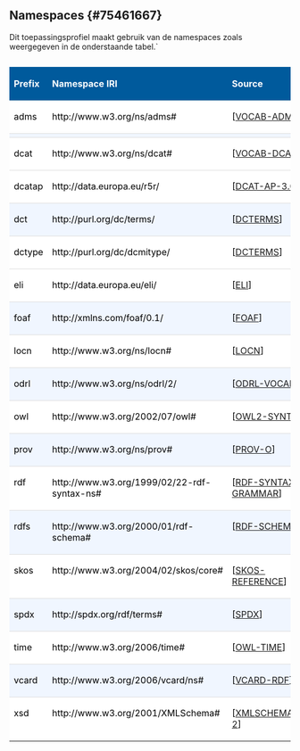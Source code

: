 ## Namespaces {#75461667}
Dit toepassingsprofiel maakt gebruik van de namespaces zoals weergegeven in de onderstaande tabel.`
<table style='width: 100%;'><caption></caption>
<colgroup><col id='col1' style='width: 17.648442092886537%;'>
<col id='col2' style='width: 44.02116402116402%;'>
<col id='col3' style='width: 38.33039388594944%;'>
</colgroup>
<thead valign='top'><tr><th align='left' style='border-top: 0pt none #000000; border-left: 0pt none #000000; border-bottom: 0pt none #000000; border-right: 0pt none #000000; background-color: #005A9C;'><p id='697D3B67'><b><span style='color: #FFFFFF;'>Prefix</span></b></th>
<th align='left' style='border-top: 0pt none #000000; border-left: 0pt none #000000; border-bottom: 0pt none #000000; border-right: 0pt none #000000; background-color: #005A9C;'><p id='045CCEF7'><b><span style='color: #FFFFFF;'>Namespace IRI</span></b></th>
<th align='left' style='border-top: 0pt none #000000; border-left: 0pt none #000000; border-bottom: 0pt none #000000; border-right: 0pt none #000000; background-color: #005A9C;'><p id='777C8676'><b><span style='color: #FFFFFF;'>Source</span></b></th>
</tr>
</thead>
<tbody valign='top'><tr><td align='left' style='border-top: 0.75pt solid #DDDDDD; border-left: 0pt none #000000; border-bottom: 0pt none #000000; border-right: 0pt none #000000; background-color: #FFFFFF;'><p id='39A95254'><span style='color: #000000;'>adms</span></td>
<td align='left' style='border-top: 0.75pt solid #DDDDDD; border-left: 0pt none #000000; border-bottom: 0pt none #000000; border-right: 0pt none #000000; background-color: #FFFFFF;'><p id='2FC83376'><span style='color: #000000;'>http://www.w3.org/ns/adms#</span></td>
<td align='left' style='border-top: 0.75pt solid #DDDDDD; border-left: 0pt none #000000; border-bottom: 0pt none #000000; border-right: 0pt none #000000; background-color: #FFFFFF;'><p id='2E6B12A1'><span style='color: #000000;'>[</span><a href='https://w3c.github.io/dxwg/dcat/' target='_blank'>VOCAB-ADMS</a><span style='color: #000000;'>]</span></td>
</tr>
<tr><td align='left' style='border-top: 0.75pt solid #DDDDDD; border-left: 0pt none #000000; border-bottom: 0pt none #000000; border-right: 0pt none #000000; background-color: #F0F6FF;'></td>
<td align='left' style='border-top: 0.75pt solid #DDDDDD; border-left: 0pt none #000000; border-bottom: 0pt none #000000; border-right: 0pt none #000000; background-color: #F0F6FF;'></td>
<td align='left' style='border-top: 0.75pt solid #DDDDDD; border-left: 0pt none #000000; border-bottom: 0pt none #000000; border-right: 0pt none #000000; background-color: #F0F6FF;'></td>
</tr>
<tr><td align='left' style='border-top: 0.75pt solid #DDDDDD; border-left: 0pt none #000000; border-bottom: 0pt none #000000; border-right: 0pt none #000000; background-color: #FFFFFF;'><p id='563CE6F2'><span style='color: #000000;'>dcat</span></td>
<td align='left' style='border-top: 0.75pt solid #DDDDDD; border-left: 0pt none #000000; border-bottom: 0pt none #000000; border-right: 0pt none #000000; background-color: #FFFFFF;'><p id='7974AA40'><span style='color: #000000;'>http://www.w3.org/ns/dcat#</span></td>
<td align='left' style='border-top: 0.75pt solid #DDDDDD; border-left: 0pt none #000000; border-bottom: 0pt none #000000; border-right: 0pt none #000000; background-color: #FFFFFF;'><p id='0BB45F60'><span style='color: #000000;'>[</span><a href='https://w3c.github.io/dxwg/dcat/' target='_blank'>VOCAB-DCAT</a><span style='color: #000000;'>]</span></td>
</tr>
<tr><td align='left' style='border-top: 0.75pt solid #DDDDDD; border-left: 0pt none #000000; border-bottom: 0pt none #000000; border-right: 0pt none #000000; background-color: #FFFFFF;'><p id='35C5DA0E'><span style='color: #000000;'>dcatap</span></td>
<td align='left' style='border-top: 0.75pt solid #DDDDDD; border-left: 0pt none #000000; border-bottom: 0pt none #000000; border-right: 0pt none #000000; background-color: #FFFFFF;'><p id='024B2EAB'><span style='color: #000000;'>http://data.europa.eu/r5r/</span></td>
<td align='left' style='border-top: 0.75pt solid #DDDDDD; border-left: 0pt none #000000; border-bottom: 0pt none #000000; border-right: 0pt none #000000; background-color: #FFFFFF;'><p id='194A18F6'><span style='color: #000000;'>[</span><a href='https://semiceu.github.io/DCAT-AP/releases/3.0.0/' target='_blank'>DCAT-AP-3.0</a><span style='color: #000000;'>]</span></td>
</tr>
<tr><td align='left' style='border-top: 0.75pt solid #DDDDDD; border-left: 0pt none #000000; border-bottom: 0pt none #000000; border-right: 0pt none #000000; background-color: #F0F6FF;'><p id='4E95ED97'><span style='color: #000000;'>dct</span></td>
<td align='left' style='border-top: 0.75pt solid #DDDDDD; border-left: 0pt none #000000; border-bottom: 0pt none #000000; border-right: 0pt none #000000; background-color: #F0F6FF;'><p id='68C8A573'><span style='color: #000000;'>http://purl.org/dc/terms/</span></td>
<td align='left' style='border-top: 0.75pt solid #DDDDDD; border-left: 0pt none #000000; border-bottom: 0pt none #000000; border-right: 0pt none #000000; background-color: #F0F6FF;'><p id='748026AF'><span style='color: #000000;'>[</span><a href='https://w3c.github.io/dxwg/dcat/' target='_blank'>DCTERMS</a><span style='color: #000000;'>]</span></td>
</tr>
<tr><td align='left' style='border-top: 0.75pt solid #DDDDDD; border-left: 0pt none #000000; border-bottom: 0pt none #000000; border-right: 0pt none #000000; background-color: #FFFFFF;'><p id='36D76E48'><span style='color: #000000;'>dctype</span></td>
<td align='left' style='border-top: 0.75pt solid #DDDDDD; border-left: 0pt none #000000; border-bottom: 0pt none #000000; border-right: 0pt none #000000; background-color: #FFFFFF;'><p id='01AEA34A'><span style='color: #000000;'>http://purl.org/dc/dcmitype/</span></td>
<td align='left' style='border-top: 0.75pt solid #DDDDDD; border-left: 0pt none #000000; border-bottom: 0pt none #000000; border-right: 0pt none #000000; background-color: #FFFFFF;'><p id='23BB0D46'><span style='color: #000000;'>[</span><a href='https://w3c.github.io/dxwg/dcat/' target='_blank'>DCTERMS</a><span style='color: #000000;'>]</span></td>
</tr>
  <tr><td align='left' style='border-top: 0.75pt solid #DDDDDD; border-left: 0pt none #000000; border-bottom: 0pt none #000000; border-right: 0pt none #000000; background-color: #FFFFFF;'><p id='36D76E48'><span style='color: #000000;'>eli</span></td>
<td align='left' style='border-top: 0.75pt solid #DDDDDD; border-left: 0pt none #000000; border-bottom: 0pt none #000000; border-right: 0pt none #000000; background-color: #FFFFFF;'><p id='01AEA34A'><span style='color: #000000;'>http://data.europa.eu/eli/</span></td>
<td align='left' style='border-top: 0.75pt solid #DDDDDD; border-left: 0pt none #000000; border-bottom: 0pt none #000000; border-right: 0pt none #000000; background-color: #FFFFFF;'><p id='23BB0D46'><span style='color: #000000;'>[</span><a href='https://op.europa.eu/en/web/eu-vocabularies/eli' target='_blank'>ELI</a><span style='color: #000000;'>]</span></td>
</tr>
<tr><td align='left' style='border-top: 0.75pt solid #DDDDDD; border-left: 0pt none #000000; border-bottom: 0pt none #000000; border-right: 0pt none #000000; background-color: #F0F6FF;'><p id='410965BA'><span style='color: #000000;'>foaf</span></td>
<td align='left' style='border-top: 0.75pt solid #DDDDDD; border-left: 0pt none #000000; border-bottom: 0pt none #000000; border-right: 0pt none #000000; background-color: #F0F6FF;'><p id='20906AF0'><span style='color: #000000;'>http://xmlns.com/foaf/0.1/</span></td>
<td align='left' style='border-top: 0.75pt solid #DDDDDD; border-left: 0pt none #000000; border-bottom: 0pt none #000000; border-right: 0pt none #000000; background-color: #F0F6FF;'><p id='5F632EE9'><span style='color: #000000;'>[</span><a href='https://w3c.github.io/dxwg/dcat/' target='_blank'>FOAF</a><span style='color: #000000;'>]</span></td>
</tr>
<tr><td align='left' style='border-top: 0.75pt solid #DDDDDD; border-left: 0pt none #000000; border-bottom: 0pt none #000000; border-right: 0pt none #000000; background-color: #FFFFFF;'><p id='03C28913'><span style='color: #000000;'>locn</span></td>
<td align='left' style='border-top: 0.75pt solid #DDDDDD; border-left: 0pt none #000000; border-bottom: 0pt none #000000; border-right: 0pt none #000000; background-color: #FFFFFF;'><p id='59115114'><span style='color: #000000;'>http://www.w3.org/ns/locn#</span></td>
<td align='left' style='border-top: 0.75pt solid #DDDDDD; border-left: 0pt none #000000; border-bottom: 0pt none #000000; border-right: 0pt none #000000; background-color: #FFFFFF;'><p id='0860486E'><span style='color: #000000;'>[</span><a href='https://w3c.github.io/dxwg/dcat/' target='_blank'>LOCN</a><span style='color: #000000;'>]</span></td>
</tr>
<tr><td align='left' style='border-top: 0.75pt solid #DDDDDD; border-left: 0pt none #000000; border-bottom: 0pt none #000000; border-right: 0pt none #000000; background-color: #F0F6FF;'><p id='2CD959AF'><span style='color: #000000;'>odrl</span></td>
<td align='left' style='border-top: 0.75pt solid #DDDDDD; border-left: 0pt none #000000; border-bottom: 0pt none #000000; border-right: 0pt none #000000; background-color: #F0F6FF;'><p id='2952686A'><span style='color: #000000;'>http://www.w3.org/ns/odrl/2/</span></td>
<td align='left' style='border-top: 0.75pt solid #DDDDDD; border-left: 0pt none #000000; border-bottom: 0pt none #000000; border-right: 0pt none #000000; background-color: #F0F6FF;'><p id='597C7C2E'><span style='color: #000000;'>[</span><a href='https://w3c.github.io/dxwg/dcat/' target='_blank'>ODRL-VOCAB</a><span style='color: #000000;'>]</span></td>
</tr>
<tr><td align='left' style='border-top: 0.75pt solid #DDDDDD; border-left: 0pt none #000000; border-bottom: 0pt none #000000; border-right: 0pt none #000000; background-color: #FFFFFF;'><p id='0DBA15AD'><span style='color: #000000;'>owl</span></td>
<td align='left' style='border-top: 0.75pt solid #DDDDDD; border-left: 0pt none #000000; border-bottom: 0pt none #000000; border-right: 0pt none #000000; background-color: #FFFFFF;'><p id='36DE333D'><span style='color: #000000;'>http://www.w3.org/2002/07/owl#</span></td>
<td align='left' style='border-top: 0.75pt solid #DDDDDD; border-left: 0pt none #000000; border-bottom: 0pt none #000000; border-right: 0pt none #000000; background-color: #FFFFFF;'><p id='05607724'><span style='color: #000000;'>[</span><a href='https://w3c.github.io/dxwg/dcat/' target='_blank'>OWL2-SYNTAX</a><span style='color: #000000;'>]</span></td>
</tr>
<tr><td align='left' style='border-top: 0.75pt solid #DDDDDD; border-left: 0pt none #000000; border-bottom: 0pt none #000000; border-right: 0pt none #000000; background-color: #F0F6FF;'><p id='5AEB741A'><span style='color: #000000;'>prov</span></td>
<td align='left' style='border-top: 0.75pt solid #DDDDDD; border-left: 0pt none #000000; border-bottom: 0pt none #000000; border-right: 0pt none #000000; background-color: #F0F6FF;'><p id='15D1DF17'><span style='color: #000000;'>http://www.w3.org/ns/prov#</span></td>
<td align='left' style='border-top: 0.75pt solid #DDDDDD; border-left: 0pt none #000000; border-bottom: 0pt none #000000; border-right: 0pt none #000000; background-color: #F0F6FF;'><p id='2F68406F'><span style='color: #000000;'>[</span><a href='https://w3c.github.io/dxwg/dcat/' target='_blank'>PROV-O</a><span style='color: #000000;'>]</span></td>
</tr>
<tr><td align='left' style='border-top: 0.75pt solid #DDDDDD; border-left: 0pt none #000000; border-bottom: 0pt none #000000; border-right: 0pt none #000000; background-color: #FFFFFF;'><p id='455128AC'><span style='color: #000000;'>rdf</span></td>
<td align='left' style='border-top: 0.75pt solid #DDDDDD; border-left: 0pt none #000000; border-bottom: 0pt none #000000; border-right: 0pt none #000000; background-color: #FFFFFF;'><p id='55921FA1'><span style='color: #000000;'>http://www.w3.org/1999/02/22-rdf-syntax-ns#</span></td>
<td align='left' style='border-top: 0.75pt solid #DDDDDD; border-left: 0pt none #000000; border-bottom: 0pt none #000000; border-right: 0pt none #000000; background-color: #FFFFFF;'><p id='61D458D3'><span style='color: #000000;'>[</span><a href='https://w3c.github.io/dxwg/dcat/' target='_blank'>RDF-SYNTAX-GRAMMAR</a><span style='color: #000000;'>]</span></td>
</tr>
<tr><td align='left' style='border-top: 0.75pt solid #DDDDDD; border-left: 0pt none #000000; border-bottom: 0pt none #000000; border-right: 0pt none #000000; background-color: #F0F6FF;'><p id='535D85B3'><span style='color: #000000;'>rdfs</span></td>
<td align='left' style='border-top: 0.75pt solid #DDDDDD; border-left: 0pt none #000000; border-bottom: 0pt none #000000; border-right: 0pt none #000000; background-color: #F0F6FF;'><p id='45DF08A8'><span style='color: #000000;'>http://www.w3.org/2000/01/rdf-schema#</span></td>
<td align='left' style='border-top: 0.75pt solid #DDDDDD; border-left: 0pt none #000000; border-bottom: 0pt none #000000; border-right: 0pt none #000000; background-color: #F0F6FF;'><p id='185BECB3'><span style='color: #000000;'>[</span><a href='https://w3c.github.io/dxwg/dcat/' target='_blank'>RDF-SCHEMA</a><span style='color: #000000;'>]</span></td>
</tr>
<tr><td align='left' style='border-top: 0.75pt solid #DDDDDD; border-left: 0pt none #000000; border-bottom: 0pt none #000000; border-right: 0pt none #000000; background-color: #FFFFFF;'><p id='6AC4BE22'><span style='color: #000000;'>skos</span></td>
<td align='left' style='border-top: 0.75pt solid #DDDDDD; border-left: 0pt none #000000; border-bottom: 0pt none #000000; border-right: 0pt none #000000; background-color: #FFFFFF;'><p id='18BF0814'><span style='color: #000000;'>http://www.w3.org/2004/02/skos/core#</span></td>
<td align='left' style='border-top: 0.75pt solid #DDDDDD; border-left: 0pt none #000000; border-bottom: 0pt none #000000; border-right: 0pt none #000000; background-color: #FFFFFF;'><p id='73A5A621'><span style='color: #000000;'>[</span><a href='https://w3c.github.io/dxwg/dcat/' target='_blank'>SKOS-REFERENCE</a><span style='color: #000000;'>]</span></td>
</tr>
<tr><td align='left' style='border-top: 0.75pt solid #DDDDDD; border-left: 0pt none #000000; border-bottom: 0pt none #000000; border-right: 0pt none #000000; background-color: #F0F6FF;'><p id='09AA3196'><span style='color: #000000;'>spdx</span></td>
<td align='left' style='border-top: 0.75pt solid #DDDDDD; border-left: 0pt none #000000; border-bottom: 0pt none #000000; border-right: 0pt none #000000; background-color: #F0F6FF;'><p id='613D0FDF'><span style='color: #000000;'>http://spdx.org/rdf/terms#</span></td>
<td align='left' style='border-top: 0.75pt solid #DDDDDD; border-left: 0pt none #000000; border-bottom: 0pt none #000000; border-right: 0pt none #000000; background-color: #F0F6FF;'><p id='7E96C9AE'><span style='color: #000000;'>[</span><a href='https://w3c.github.io/dxwg/dcat/' target='_blank'>SPDX</a><span style='color: #000000;'>]</span></td>
</tr>
<tr><td align='left' style='border-top: 0.75pt solid #DDDDDD; border-left: 0pt none #000000; border-bottom: 0pt none #000000; border-right: 0pt none #000000; background-color: #FFFFFF;'><p id='73034B03'><span style='color: #000000;'>time</span></td>
<td align='left' style='border-top: 0.75pt solid #DDDDDD; border-left: 0pt none #000000; border-bottom: 0pt none #000000; border-right: 0pt none #000000; background-color: #FFFFFF;'><p id='6061B331'><span style='color: #000000;'>http://www.w3.org/2006/time#</span></td>
<td align='left' style='border-top: 0.75pt solid #DDDDDD; border-left: 0pt none #000000; border-bottom: 0pt none #000000; border-right: 0pt none #000000; background-color: #FFFFFF;'><p id='1F243771'><span style='color: #000000;'>[</span><a href='https://w3c.github.io/dxwg/dcat/' target='_blank'>OWL-TIME</a><span style='color: #000000;'>]</span></td>
</tr>
<tr><td align='left' style='border-top: 0.75pt solid #DDDDDD; border-left: 0pt none #000000; border-bottom: 0pt none #000000; border-right: 0pt none #000000; background-color: #F0F6FF;'><p id='190B7B64'><span style='color: #000000;'>vcard</span></td>
<td align='left' style='border-top: 0.75pt solid #DDDDDD; border-left: 0pt none #000000; border-bottom: 0pt none #000000; border-right: 0pt none #000000; background-color: #F0F6FF;'><p id='6889738F'><span style='color: #000000;'>http://www.w3.org/2006/vcard/ns#</span></td>
<td align='left' style='border-top: 0.75pt solid #DDDDDD; border-left: 0pt none #000000; border-bottom: 0pt none #000000; border-right: 0pt none #000000; background-color: #F0F6FF;'><p id='7C2312AE'><span style='color: #000000;'>[</span><a href='https://w3c.github.io/dxwg/dcat/' target='_blank'>VCARD-RDF</a><span style='color: #000000;'>]</span></td>
</tr>
<tr><td align='left' style='border-top: 0.75pt solid #DDDDDD; border-left: 0pt none #000000; border-bottom: 0pt none #000000; border-right: 0pt none #000000; background-color: #FFFFFF;'><p id='1049CDF1'><span style='color: #000000;'>xsd</span></td>
<td align='left' style='border-top: 0.75pt solid #DDDDDD; border-left: 0pt none #000000; border-bottom: 0pt none #000000; border-right: 0pt none #000000; background-color: #FFFFFF;'><p id='7A6E5FD4'><span style='color: #000000;'>http://www.w3.org/2001/XMLSchema#</span></td>
<td align='left' style='border-top: 0.75pt solid #DDDDDD; border-left: 0pt none #000000; border-bottom: 0pt none #000000; border-right: 0pt none #000000; background-color: #FFFFFF;'><p id='775F3A94'><span style='color: #000000;'>[</span><a href='https://w3c.github.io/dxwg/dcat/' target='_blank'>XMLSCHEMA11-2</a><span style='color: #000000;'>]</span></td>
</tr>
</tbody>
</table>

